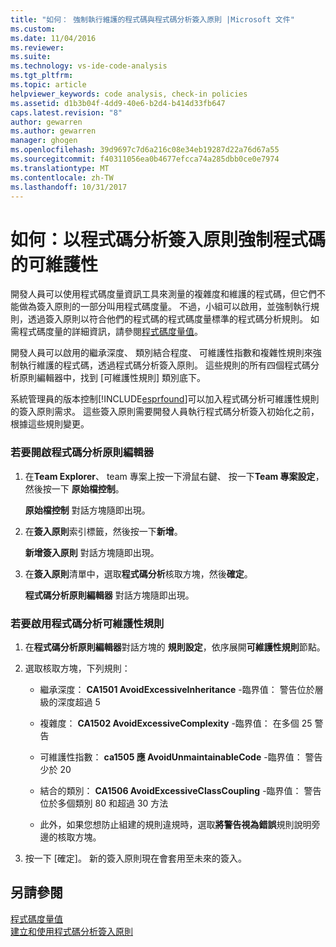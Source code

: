 ```yaml
---
title: "如何： 強制執行維護的程式碼與程式碼分析簽入原則 |Microsoft 文件"
ms.custom: 
ms.date: 11/04/2016
ms.reviewer: 
ms.suite: 
ms.technology: vs-ide-code-analysis
ms.tgt_pltfrm: 
ms.topic: article
helpviewer_keywords: code analysis, check-in policies
ms.assetid: d1b3b04f-4dd9-40e6-b2d4-b414d33fb647
caps.latest.revision: "8"
author: gewarren
ms.author: gewarren
manager: ghogen
ms.openlocfilehash: 39d9697c7d6a216c08e34eb19287d22a76d67a55
ms.sourcegitcommit: f40311056ea0b4677efcca74a285dbb0ce0e7974
ms.translationtype: MT
ms.contentlocale: zh-TW
ms.lasthandoff: 10/31/2017
---
```

# <a name="how-to-enforce-maintainable-code-with-a-code-analysis-check-in-policy"></a>如何：以程式碼分析簽入原則強制程式碼的可維護性
開發人員可以使用程式碼度量資訊工具來測量的複雜度和維護的程式碼，但它們不能做為簽入原則的一部分叫用程式碼度量。 不過，小組可以啟用，並強制執行規則，透過簽入原則以符合他們的程式碼的程式碼度量標準的程式碼分析規則。 如需程式碼度量的詳細資訊，請參閱[程式碼度量值](../code-quality/code-metrics-values.md)。  
  
 開發人員可以啟用的繼承深度、 類別結合程度、 可維護性指數和複雜性規則來強制執行維護的程式碼，透過程式碼分析簽入原則。 這些規則的所有四個程式碼分析原則編輯器中，找到 [可維護性規則] 類別底下。  
  
 系統管理員的版本控制[!INCLUDE[esprfound](../code-quality/includes/esprfound_md.md)]可以加入程式碼分析可維護性規則的簽入原則需求。 這些簽入原則需要開發人員執行程式碼分析簽入初始化之前，根據這些規則變更。  
  
### <a name="to-open-the-code-analysis-policy-editor"></a>若要開啟程式碼分析原則編輯器  
  
1.  在**Team Explorer**、 team 專案上按一下滑鼠右鍵、 按一下**Team 專案設定**，然後按一下 **原始檔控制**。  
  
     **原始檔控制** 對話方塊隨即出現。  
  
2.  在**簽入原則**索引標籤，然後按一下**新增**。  
  
     **新增簽入原則** 對話方塊隨即出現。  
  
3.  在**簽入原則**清單中，選取**程式碼分析**核取方塊，然後**確定**。  
  
     **程式碼分析原則編輯器** 對話方塊隨即出現。  
  
### <a name="to-enable-code-analysis-maintainability-rules"></a>若要啟用程式碼分析可維護性規則  
  
1.  在**程式碼分析原則編輯器**對話方塊的 **規則設定**，依序展開**可維護性規則**節點。  
  
2.  選取核取方塊，下列規則：  
  
    -   繼承深度： **CA1501 AvoidExcessiveInheritance** -臨界值： 警告位於層級的深度超過 5  
  
    -   複雜度： **CA1502 AvoidExcessiveComplexity** -臨界值： 在多個 25 警告  
  
    -   可維護性指數： **ca1505 應 AvoidUnmaintainableCode** -臨界值： 警告少於 20  
  
    -   結合的類別： **CA1506 AvoidExcessiveClassCoupling** -臨界值： 警告位於多個類別 80 和超過 30 方法  
  
    -   此外，如果您想防止組建的規則違規時，選取**將警告視為錯誤**規則說明旁邊的核取方塊。  
  
3.  按一下 [確定]。 新的簽入原則現在會套用至未來的簽入。  
  
## <a name="see-also"></a>另請參閱  
 [程式碼度量值](../code-quality/code-metrics-values.md)   
 [建立和使用程式碼分析簽入原則](../code-quality/creating-and-using-code-analysis-check-in-policies.md)